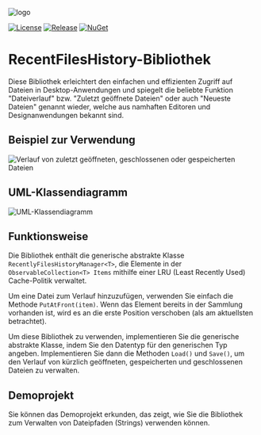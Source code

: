 ![logo](https://raw.githubusercontent.com/pediRAM/RecentFilesHistory/main/Documentation/icon.png)

[![License](https://img.shields.io/badge/License-MIT-green.svg)](LICENSE)
[![Release](https://img.shields.io/github/release/pediRAM/RecentFilesHistory.svg?sort=semver)](https://github.com/pediRAM/RecentFilesHistory/releases)
[![NuGet](https://img.shields.io/nuget/v/RecentFilesHistory)](https://www.nuget.org/packages/RecentFilesHistory)

# RecentFilesHistory-Bibliothek
Diese Bibliothek erleichtert den einfachen und effizienten Zugriff auf Dateien in Desktop-Anwendungen und spiegelt die beliebte Funktion "Dateiverlauf" bzw. "Zuletzt geöffnete Dateien" oder auch "Neueste Dateien" genannt wieder, welche aus namhaften Editoren und Designanwendungen bekannt sind.

## Beispiel zur Verwendung
![Verlauf von zuletzt geöffneten, geschlossenen oder gespeicherten Dateien](https://raw.githubusercontent.com/pediRAM/RecentFilesHistory/main/Documentation/demo-window-history-of-recently-opened-closed-or-saved-files.png)

## UML-Klassendiagramm
![UML-Klassendiagramm](https://raw.githubusercontent.com/pediRAM/RecentFilesHistory/main/Documentation/uml-class-diagramm-of-recent-files-history.png)

## Funktionsweise
Die Bibliothek enthält die generische abstrakte Klasse `RecentlyFilesHistoryManager<T>`, die Elemente in der `ObservableCollection<T> Items` mithilfe einer LRU (Least Recently Used) Cache-Politik verwaltet.

Um eine Datei zum Verlauf hinzuzufügen, verwenden Sie einfach die Methode `PutAtFront(item)`. Wenn das Element bereits in der Sammlung vorhanden ist, wird es an die erste Position verschoben (als am aktuellsten betrachtet).

Um diese Bibliothek zu verwenden, implementieren Sie die generische abstrakte Klasse, indem Sie den Datentyp für den generischen Typ angeben. Implementieren Sie dann die Methoden `Load()` und `Save()`, um den Verlauf von kürzlich geöffneten, gespeicherten und geschlossenen Dateien zu verwalten.

## Demoprojekt
Sie können das Demoprojekt erkunden, das zeigt, wie Sie die Bibliothek zum Verwalten von Dateipfaden (Strings) verwenden können.